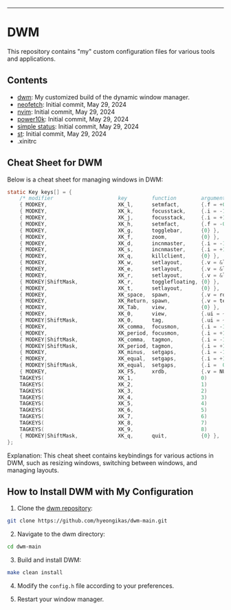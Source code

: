 -----

# DWM

This repository contains "my" custom configuration files for various tools and applications.

## Contents

- [dwm](https://github.com/hyeongikas/dwm-main): My customized build of the dynamic window manager.
- [neofetch](https://github.com/hyeongikas/neofetch): Initial commit, May 29, 2024
- [nvim](https://github.com/hyeongikas/nvim): Initial commit, May 29, 2024
- [power10k](https://github.com/hyeongikas/power10k): Initial commit, May 29, 2024
- [simple status](https://github.com/hyeongikas/simple_status): Initial commit, May 29, 2024
- [st](https://github.com/hyeongikas/st-main): Initial commit, May 29, 2024
- .xinitrc

## Cheat Sheet for DWM

Below is a cheat sheet for managing windows in DWM:

```c
static Key keys[] = {
	/* modifier                     key        function        argument */
	{ MODKEY,                       XK_l,      setmfact,       {.f = +0.05} },
	{ MODKEY,                       XK_k,      focusstack,     {.i = -1 } },
	{ MODKEY,                       XK_j,      focusstack,     {.i = +1 } },
	{ MODKEY,                       XK_h,      setmfact,       {.f = -0.05} },
	{ MODKEY,                       XK_g,      togglebar,      {0} },
	{ MODKEY,                       XK_f,      zoom,           {0} },
	{ MODKEY,                       XK_d,      incnmaster,     {.i = -1 } },
	{ MODKEY,                       XK_s,      incnmaster,     {.i = +1 } },
	{ MODKEY,                       XK_q,      killclient,     {0} },
	{ MODKEY,                       XK_w,      setlayout,      {.v = &layouts[0]} },
	{ MODKEY,                       XK_e,      setlayout,      {.v = &layouts[1]} },
	{ MODKEY,                       XK_r,      setlayout,      {.v = &layouts[2]} },
	{ MODKEY|ShiftMask,             XK_r,      togglefloating, {0} },
	{ MODKEY,                       XK_t,      setlayout,      {0} },
	{ MODKEY,                       XK_space,  spawn,          {.v = roficmd } },
	{ MODKEY,                       XK_Return, spawn,          {.v = termcmd } },
	{ MODKEY,                       XK_Tab,    view,           {0} },
	{ MODKEY,                       XK_0,      view,           {.ui = ~0 } },
	{ MODKEY|ShiftMask,             XK_0,      tag,            {.ui = ~0 } },
	{ MODKEY,                       XK_comma,  focusmon,       {.i = -1 } },
	{ MODKEY,                       XK_period, focusmon,       {.i = +1 } },
	{ MODKEY|ShiftMask,             XK_comma,  tagmon,         {.i = -1 } },
	{ MODKEY|ShiftMask,             XK_period, tagmon,         {.i = +1 } },
	{ MODKEY,                       XK_minus,  setgaps,        {.i = -1 } },
	{ MODKEY,                       XK_equal,  setgaps,        {.i = +1 } },
	{ MODKEY|ShiftMask,             XK_equal,  setgaps,        {.i =  0 } },
	{ MODKEY,                       XK_F5,     xrdb,           {.v = NULL } },
	TAGKEYS(                        XK_1,                      0)
	TAGKEYS(                        XK_2,                      1)
	TAGKEYS(                        XK_3,                      2)
	TAGKEYS(                        XK_4,                      3)
	TAGKEYS(                        XK_5,                      4)
	TAGKEYS(                        XK_6,                      5)
	TAGKEYS(                        XK_7,                      6)
	TAGKEYS(                        XK_8,                      7)
	TAGKEYS(                        XK_9,                      8)
	{ MODKEY|ShiftMask,             XK_q,      quit,           {0} },
};
```

Explanation: This cheat sheet contains keybindings for various actions in DWM, such as resizing windows, switching between windows, and managing layouts.

## How to Install DWM with My Configuration

1. Clone the [dwm repository](https://github.com/hyeongikas/dwm-main):

```bash
git clone https://github.com/hyeongikas/dwm-main.git
```

2. Navigate to the dwm directory:

```bash
cd dwm-main
```

3. Build and install DWM:

```bash
make clean install
```

4. Modify the `config.h` file according to your preferences.

5. Restart your window manager.
